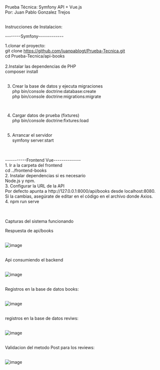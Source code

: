 Prueba Técnica: Symfony API + Vue.js <br>
Por: Juan Pablo Gonzalez Trejos

<br>
Instrucciones de Instalacion:

--------Symfony-------------

1.clonar el proyecto:<br>
  git clone https://github.com/juanpablogt/Prueba-Tecnica.git<br>
  cd Prueba-Tecnica/api-books<br>
<br>
2.Instalar las dependencias de PHP<br>
  composer install<br>
  <br>

3. Crear la base de datos y ejecuta migraciones<br>
  php bin/console doctrine:database:create<br>
  php bin/console doctrine:migrations:migrate<br>
  <br>

4. Cargar datos de prueba (fixtures)<br>
   php bin/console doctrine:fixtures:load<br>
   <br>

5. Arrancar el servidor<br>
    symfony server:start<br>
<br>
<br>
-----------Frontend Vue--------------
<br>
1. Ir a la carpeta del frontend<br>
   cd ../frontend-books<br>
2. Instalar dependencias si es necesario<br>
   Node.js y npm.<br>
3. Configurar la URL de la API<br>
    Por defecto apunta a http://127.0.0.1:8000/api/books desde localhost:8080.<br>
    Si la cambias, asegúrate de editar en el código en el archivo donde Axios.<br>
4. npm run serve<br>
<br>
<br>

Capturas del sistema funcionando<br>

Respuesta de api/books<br>
<br>

![image](https://github.com/user-attachments/assets/4c493fe6-8ebb-4645-a367-18eb04a84ba4)<br>
<br>

Api consumiendo el backend<br>
<br>

![image](https://github.com/user-attachments/assets/82c0bf58-844c-42b9-91a7-bd9acc9ef55c)<br>
<br>

Registros en la base de datos books:<br>
<br>

![image](https://github.com/user-attachments/assets/ac1868f8-2110-410a-83cd-5570ee043550)<br>
<br>

registros en la base de datos reviws:<br>
<br>

![image](https://github.com/user-attachments/assets/e60cf81e-d6be-401b-bbea-f91c416ec784)<br>
<br>

Validacion del metodo Post para los reviews:<br>
<br>

![image](https://github.com/user-attachments/assets/556d94d7-90c7-44fb-ad09-79f6a555da35)
